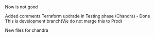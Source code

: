 Now is not good 


Added comments
Terraform updrade in Testing phase (Chandra) - Done
This is development branch(We do not merge this to Prod) 


New files for chandra
